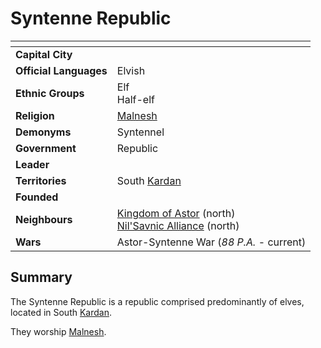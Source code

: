 # Syntenne Republic

| []() | |
| --- | --- |
| **Capital City** | |
| **Official Languages** | Elvish |
| **Ethnic Groups** | Elf<br>Half-elf |
| **Religion** | [Malnesh](../../gods/deities/malnesh.md) |
| **Demonyms** | Syntennel |
| **Government** | Republic |
| **Leader** | |
| **Territories** | South [Kardan](../../places/continents/kardan.md) |
| **Founded** | |
| **Neighbours** | [Kingdom of Astor](../kingdom-of-astor/kingdom-of-astor.md) (north)<br>[Nil'Savnic Alliance](../nilsavnic-alliance/nilsavnic-alliance.md) (north) |
| **Wars** | Astor-Syntenne War (*88 P.A.* - current) |

## Summary

The Syntenne Republic is a republic comprised predominantly of elves, located in South [Kardan](../../places/continents/kardan.md).

They worship [Malnesh](../../gods/deities/malnesh.md).
